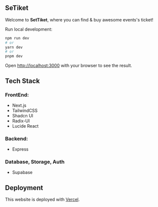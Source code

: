 ## SeTiket

Welcome to **SetTiket**, where you can find & buy awesome events's ticket!

Run local development:
```bash
npm run dev
# or
yarn dev
# or
pnpm dev
```

Open [http://localhost:3000](http://localhost:3000) with your browser to see the result.

## Tech Stack
### FrontEnd:
- Next.js
- TailwindCSS
- Shadcn UI
- Radix-UI
- Lucide React

### Backend:
- Express

### Database, Storage, Auth
- Supabase

## Deployment
This website is deployed with [Vercel](https://vercel.com).
